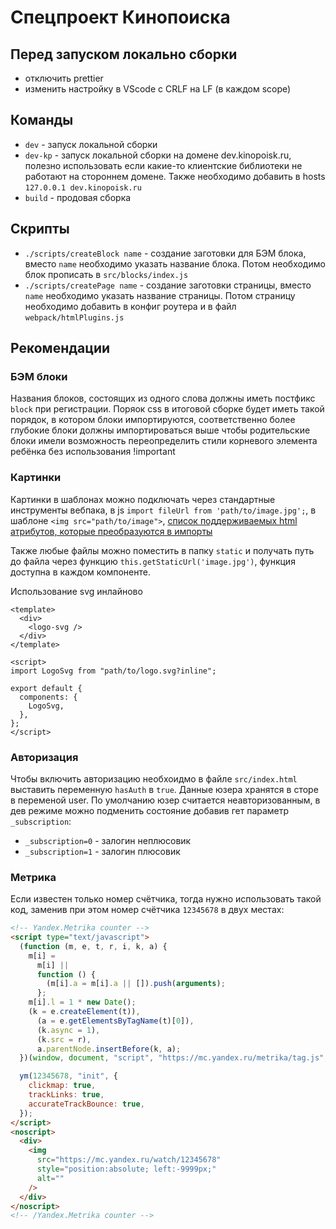 # Спецпроект Кинопоиска

## Перед запуском локально сборки

- отключить prettier
- изменить настройку в VScode с CRLF на LF (в каждом scope)

## Команды

- `dev` - запуск локальной сборки
- `dev-kp` - запуск локальной сборки на домене dev.kinopoisk.ru, полезно использовать если какие-то клиентские библиотеки не работают на стороннем домене. Также необходимо добавить в hosts `127.0.0.1 dev.kinopoisk.ru`
- `build` - продовая сборка

## Скрипты

- `./scripts/createBlock name` - создание заготовки для БЭМ блока, вместо `name` необходимо указать название блока. Потом необходимо блок прописать в `src/blocks/index.js`
- `./scripts/createPage name` - создание заготовки страницы, вместо `name` необходимо указать название страницы. Потом страницу необходимо добавить в конфиг роутера и в файл `webpack/htmlPlugins.js`

## Рекомендации

### БЭМ блоки

Названия блоков, состоящих из одного слова должны иметь постфикс `block` при регистрации.
Поряок css в итоговой сборке будет иметь такой порядок, в котором блоки импортируются, соответственно более глубокие блоки должны импортироваться выше чтобы родительские блоки имели возможность переопределить стили корневого элемента ребёнка без использования !important

### Картинки

Картинки в шаблонах можно подключать через стандартные инструменты вебпака, в js `import fileUrl from 'path/to/image.jpg';`, в шаблоне `<img src="path/to/image">`, [список поддерживаемых html атрибутов, которые преобразуются в импорты](https://vue-loader.vuejs.org/ru/guide/asset-url.html#обработка-вnоженных-url)

Также любые файлы можно поместить в папку `static` и получать путь до файла через функцию `this.getStaticUrl('image.jpg')`, функция доступна в каждом компоненте.

Использование svg инлайново

```vue
<template>
  <div>
    <logo-svg />
  </div>
</template>

<script>
import LogoSvg from "path/to/logo.svg?inline";

export default {
  components: {
    LogoSvg,
  },
};
</script>
```

### Авторизация

Чтобы включить авторизацию необхоидмо в файле `src/index.html` выставить переменную `hasAuth` в `true`. Данные юзера хранятся в сторе в переменой user. По умолчанию юзер считается неавторизованным, в дев режиме можно подменить состояние добавив гет параметр `_subscription`:

- `_subscription=0` - залогин неплюсовик
- `_subscription=1` - залогин плюсовик

### Метрика

Если известен только номер счётчика, тогда нужно использовать такой код, заменив при этом номер счётчика `12345678` в двух местах:

```html
<!-- Yandex.Metrika counter -->
<script type="text/javascript">
  (function (m, e, t, r, i, k, a) {
    m[i] =
      m[i] ||
      function () {
        (m[i].a = m[i].a || []).push(arguments);
      };
    m[i].l = 1 * new Date();
    (k = e.createElement(t)),
      (a = e.getElementsByTagName(t)[0]),
      (k.async = 1),
      (k.src = r),
      a.parentNode.insertBefore(k, a);
  })(window, document, "script", "https://mc.yandex.ru/metrika/tag.js", "ym");

  ym(12345678, "init", {
    clickmap: true,
    trackLinks: true,
    accurateTrackBounce: true,
  });
</script>
<noscript>
  <div>
    <img
      src="https://mc.yandex.ru/watch/12345678"
      style="position:absolute; left:-9999px;"
      alt=""
    />
  </div>
</noscript>
<!-- /Yandex.Metrika counter -->
```
